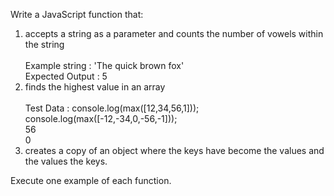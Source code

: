 Write a JavaScript function that:
<ol>
<li>
accepts a string as a parameter and counts the number of vowels within the string<br><br>
Example string : 'The quick brown fox' <br>
Expected Output : 5
</li>
<li>
finds the highest value in an array<br><br>
Test Data :
console.log(max([12,34,56,1]));<br>
console.log(max([-12,-34,0,-56,-1]));<br>
56<br>
0
</li>
<li>
creates a copy of an object where the keys have become the values and the values the keys.
</li>
</ol>
Execute one example of each function.
